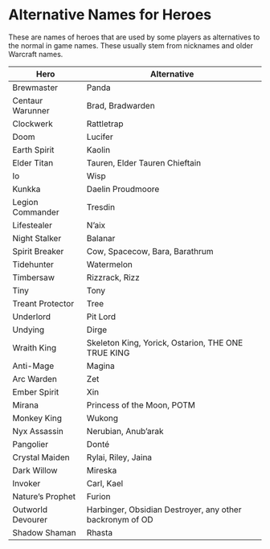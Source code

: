 # Alternative Names for Heroes 

These are names of heroes that are used by some players as alternatives to the normal in game names. These usually stem from nicknames and older Warcraft names.

|Hero|Alternative |
|--|--|
|Brewmaster|Panda|
|Centaur Warunner|Brad, Bradwarden|
|Clockwerk|Rattletrap|
|Doom|Lucifer|
|Earth Spirit|Kaolin|
|Elder Titan|Tauren, Elder Tauren Chieftain|
|Io|Wisp|
|Kunkka|Daelin Proudmoore|
|Legion Commander|Tresdin|
|Lifestealer|N’aix|
|Night Stalker|Balanar|
|Spirit Breaker|Cow, Spacecow, Bara, Barathrum|
|Tidehunter|Watermelon|
|Timbersaw|Rizzrack, Rizz|
|Tiny|Tony|
|Treant Protector|Tree|
|Underlord|Pit Lord|
|Undying|Dirge|
|Wraith King|Skeleton King, Yorick, Ostarion, THE ONE TRUE KING|
|Anti-Mage|Magina|
|Arc Warden|Zet|
|Ember Spirit|Xin|
|Mirana|Princess of the Moon, POTM|
|Monkey King|Wukong|
|Nyx Assassin|Nerubian, Anub’arak|
|Pangolier|Donté|
|Crystal Maiden|Rylai, Riley, Jaina|
|Dark Willow|Mireska|
|Invoker|Carl, Kael|
|Nature’s Prophet|Furion|
|Outworld Devourer|Harbinger, Obsidian Destroyer, any other backronym of OD|
|Shadow Shaman|Rhasta|
